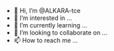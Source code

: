 - 👋 Hi, I’m @ALKARA-tce
- 👀 I’m interested in ...
- 🌱 I’m currently learning ...
- 💞️ I’m looking to collaborate on ...
- 📫 How to reach me ...

<!---
ALKARA-tce/ALKARA-tce is a ✨ special ✨ repository because its `README.md` (this file) appears on your GitHub profile.
You can click the Preview link to take a look at your changes.
--->

